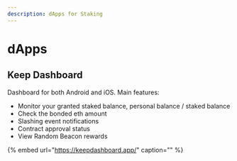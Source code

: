 ```yaml
---
description: dApps for Staking
---
```


# dApps

## Keep Dashboard

Dashboard for both Android and iOS. Main features:

* Monitor your granted staked balance, personal balance / staked balance
* Check the bonded eth amount
* Slashing event notifications
* Contract approval status
* View Random Beacon rewards

{% embed url="https://keepdashboard.app/" caption="" %}

